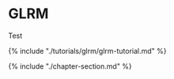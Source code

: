 # GLRM

Test

{% include "./tutorials/glrm/glrm-tutorial.md" %}

{% include "./chapter-section.md" %}
